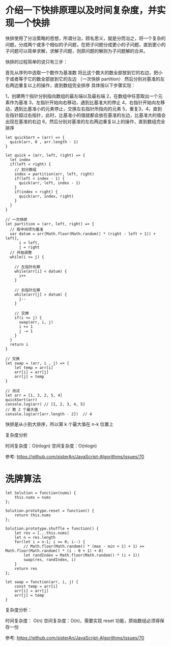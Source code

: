 # 介绍一下快排原理以及时间复杂度，并实现一个快排

快排使用了分治策略的思想，所谓分治，顾名思义，就是分而治之，将一个复杂的问题，分成两个或多个相似的子问题，在把子问题分成更小的子问题，直到更小的子问题可以简单求解，求解子问题，则原问题的解则为子问题解的合并。

快排的过程简单的说只有三步：

首先从序列中选取一个数作为基准数
将比这个数大的数全部放到它的右边，把小于或者等于它的数全部放到它的左边 （一次快排 partition）
然后分别对基准的左右两边重复以上的操作，直到数组完全排序
具体按以下步骤实现：

1，创建两个指针分别指向数组的最左端以及最右端
2，在数组中任意取出一个元素作为基准
3，左指针开始向右移动，遇到比基准大的停止
4，右指针开始向左移动，遇到比基准小的元素停止，交换左右指针所指向的元素
5，重复3，4，直到左指针超过右指针，此时，比基准小的值就都会放在基准的左边，比基准大的值会出现在基准的右边
6，然后分别对基准的左右两边重复以上的操作，直到数组完全排序

```
let quickSort = (arr) => {
  quick(arr, 0 , arr.length - 1)
}

let quick = (arr, left, right) => {
  let index
  if(left < right) {
    // 划分数组
    index = partition(arr, left, right)
    if(left < index - 1) {
      quick(arr, left, index - 1)
    }
    if(index < right) {
      quick(arr, index, right)
    }
  }
}

// 一次快排
let partition = (arr, left, right) => {
  // 取中间项为基准
  var datum = arr[Math.floor(Math.random() * (right - left + 1)) + left],
      i = left,
      j = right
  // 开始调整
  while(i <= j) {
    
    // 左指针右移
    while(arr[i] < datum) {
      i++
    }
    
    // 右指针左移
    while(arr[j] > datum) {
      j--
    }
    
    // 交换
    if(i <= j) {
      swap(arr, i, j)
      i += 1
      j -= 1
    }
  }
  return i
}

// 交换
let swap = (arr, i , j) => {
    let temp = arr[i]
    arr[i] = arr[j]
    arr[j] = temp
}

// 测试
let arr = [1, 3, 2, 5, 4]
quickSort(arr)
console.log(arr) // [1, 2, 3, 4, 5]
// 第 2 个最大值
console.log(arr[arr.length - 2])  // 4
```

快排是从小到大排序，所以第 k 个最大值在 n-k 位置上

复杂度分析

时间复杂度：O(nlogn)
空间复杂度：O(nlogn)

参考: https://github.com/sisterAn/JavaScript-Algorithms/issues/70

# 洗牌算法

```
let Solution = function(nums) {
    this.nums = nums
};

Solution.prototype.reset = function() {
    return this.nums
};

Solution.prototype.shuffle = function() {
    let res = [...this.nums]
    let n = res.length
    for(let i = n-1; i >= 0; i--) {
        // Math.floor(Math.random() * (max - min + 1) + 1) => Math.floor(Math.random() * (i - 0 + 1) + 0)
        let randIndex = Math.floor(Math.random() * (i + 1))
        swap(res, randIndex, i)
    }
    return res
};

let swap = function(arr, i, j) {
    const temp = arr[i]
    arr[i] = arr[j]
    arr[j] = temp
}

```

复杂度分析：

时间复杂度： O(n)
空间复杂度：O(n)，需要实现 reset 功能，原始数组必须得保存一份

参考: https://github.com/sisterAn/JavaScript-Algorithms/issues/70